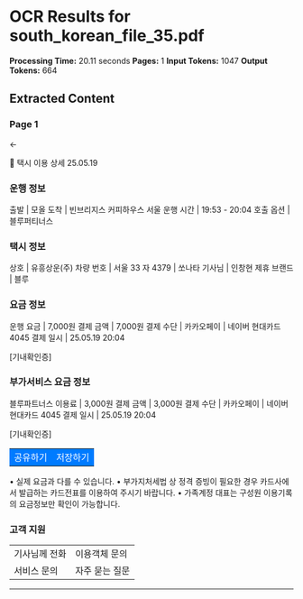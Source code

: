 # OCR Results for south_korean_file_35.pdf

**Processing Time:** 20.11 seconds
**Pages:** 1
**Input Tokens:** 1047
**Output Tokens:** 664

## Extracted Content

### Page 1

←

🚕 택시 이용 상세 25.05.19

### 운행 정보
출발 | 모올
도착 | 빈브리지스 커피하우스 서울
운행 시간 | 19:53 - 20:04
호출 옵션 | 블루퍼티너스

### 택시 정보
상호 | 유흥상운(주)
차량 번호 | 서울 33 자 4379 | 쏘나타
기사님 | 인창현
제휴 브랜드 | 블루

### 요금 정보
운행 요금 | 7,000원
결제 금액 | 7,000원
결제 수단 | 카카오페이
 | 네이버 현대카드 4045
결제 일시 | 25.05.19 20:04

[기내확인증]

### 부가서비스 요금 정보
블루파트너스 이용료 | 3,000원
결제 금액 | 3,000원
결제 수단 | 카카오페이
 | 네이버 현대카드 4045
결제 일시 | 25.05.19 20:04

[기내확인증]

<table>
  <tr>
    <td style="width: 50%; text-align: center; background-color: #007bff; color: white;">공유하기</td>
    <td style="width: 50%; text-align: center; background-color: #007bff; color: white;">저장하기</td>
  </tr>
</table>

• 실제 요금과 다를 수 있습니다.
• 부가지처세법 상 정격 증빙이 필요한 경우 카드사에서 발급하는 카드전표를 이용하여 주시기 바랍니다.
• 가족계정 대표는 구성원 이용기록의 요금정보만 확인이 가능합니다.

### 고객 지원

<table>
  <tr>
    <td>기사님께 전화</td>
    <td>이용객체 문의</td>
  </tr>
  <tr>
    <td>서비스 문의</td>
    <td>자주 묻는 질문</td>
  </tr>
</table>

---

